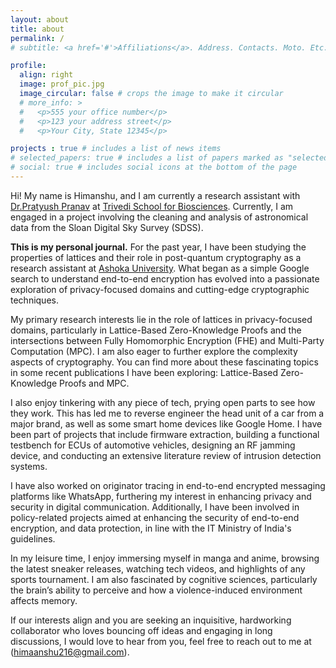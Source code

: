 ```yaml
---
layout: about
title: about
permalink: /
# subtitle: <a href='#'>Affiliations</a>. Address. Contacts. Moto. Etc.

profile:
  align: right
  image: prof_pic.jpg
  image_circular: false # crops the image to make it circular
  # more_info: >
  #   <p>555 your office number</p> 
  #   <p>123 your address street</p>
  #   <p>Your City, State 12345</p>

projects : true # includes a list of news items
# selected_papers: true # includes a list of papers marked as "selected={true}"
# social: true # includes social icons at the bottom of the page
---
```


Hi! My name is Himanshu, and I am currently a research assistant with [Dr.Pratyush Pranav](https://www.pratyushpranav.org/) at [Trivedi School for Biosciences](https://www.ashoka.edu.in/trivedi-school-of-biosciences/). Currently, I am engaged in a project involving the cleaning and analysis of astronomical data from the Sloan Digital Sky Survey (SDSS).

**This is my personal journal.** For the past year, I have been studying the properties of lattices and their role in post-quantum cryptography as a research assistant at [Ashoka University](https://www.ashoka.edu.in). What began as a simple Google search to understand end-to-end encryption has evolved into a passionate exploration of privacy-focused domains and cutting-edge cryptographic techniques.

My primary research interests lie in the role of lattices in privacy-focused domains, particularly in Lattice-Based Zero-Knowledge Proofs and the intersections between Fully Homomorphic Encryption (FHE) and Multi-Party Computation (MPC). I am also eager to further explore the complexity aspects of cryptography. You can find more about these fascinating topics in some recent publications I have been exploring: Lattice-Based Zero-Knowledge Proofs and MPC.

I also enjoy tinkering with any piece of tech, prying open parts to see how they work. This has led me to reverse engineer the head unit of a car from a major brand, as well as some smart home devices like Google Home. I have been part of projects that include firmware extraction, building a functional testbench for ECUs of automotive vehicles, designing an RF jamming device, and conducting an extensive literature review of intrusion detection systems.  

I have also worked on originator tracing in end-to-end encrypted messaging platforms like WhatsApp, furthering my interest in enhancing privacy and security in digital communication. Additionally, I have been involved in policy-related projects aimed at enhancing the security of end-to-end encryption, and data protection, in line with the IT Ministry of India's guidelines. 

In my leisure time, I enjoy immersing myself in manga and anime, browsing the latest sneaker releases, watching tech videos, and highlights of any sports tournament. I am also fascinated by cognitive sciences, particularly the brain’s ability to perceive and how a violence-induced environment affects memory.


If our interests align and you are seeking an inquisitive, hardworking collaborator who loves bouncing off ideas and engaging in long discussions, I would love to hear from you, feel free to reach out to me at (himaanshu216@gmail.com).
